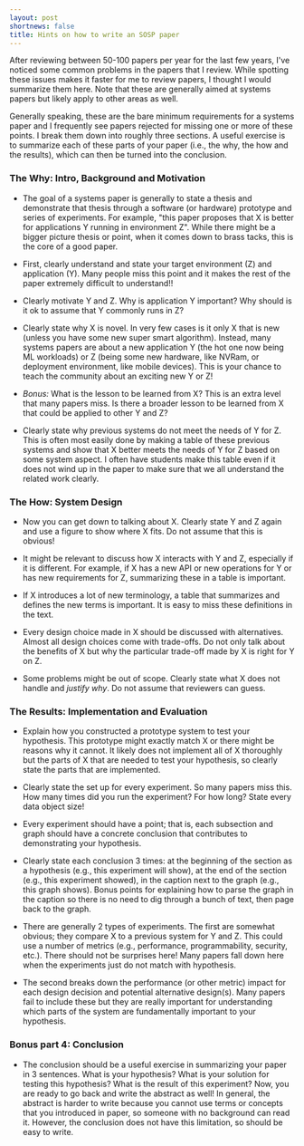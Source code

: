 ```yaml
---
layout: post
shortnews: false
title: Hints on how to write an SOSP paper
---
```


After reviewing between 50-100 papers per year for the last few years,
I've noticed some common problems in the papers that I review.  While
spotting these issues makes it faster for me to review papers, I
thought I would summarize them here.  Note that these are generally
aimed at systems papers but likely apply to other areas as well.

Generally speaking, these are the bare minimum requirements for a
systems paper and I frequently see papers rejected for missing one or
more of these points.  I break them down into roughly three sections.
A useful exercise is to summarize each of these parts of your paper
(i.e., the why, the how and the results), which can then be turned
into the conclusion.

### The Why: Intro, Background and Motivation
* The goal of a systems paper is generally to state a thesis and
  demonstrate that thesis through a software (or hardware) prototype
  and series of experiments.  For example, "this paper proposes that X
  is better for applications Y running in environment Z".  While there
  might be a bigger picture thesis or point, when it comes down to
  brass tacks, this is the core of a good paper.
  
* First, clearly understand and state your target environment (Z) and
  application (Y).  Many people miss this point and it makes the rest
  of the paper extremely difficult to understand!!
  
* Clearly motivate Y and Z.  Why is application Y important?  Why
  should is it ok to assume that Y commonly runs in Z?
  
* Clearly state why X is novel.  In very few cases is it only X that
  is new (unless you have some new super smart algorithm).  Instead,
  many systems papers are about a new application Y (the hot one now
  being ML workloads) or Z (being some new hardware, like NVRam, or
  deployment environment, like mobile devices).  This is your chance
  to teach the community about an exciting new Y or Z!
  
* *Bonus:* What is the lesson to be learned from X? This is an extra
  level that many papers miss.  Is there a broader lesson to be
  learned from X that could be applied to other Y and Z?
  
* Clearly state why previous systems do not meet the needs of Y for Z.
  This is often most easily done by making a table of these previous
  systems and show that X better meets the needs of Y for Z based on
  some system aspect.  I often have students make this table even if
  it does not wind up in the paper to make sure that we all understand
  the related work clearly.

### The How: System Design
* Now you can get down to talking about X.  Clearly state Y and Z
  again and use a figure to show where X fits.  Do not assume that
  this is obvious!
  
* It might be relevant to discuss how X interacts with Y and Z,
  especially if it is different.  For example, if X has a new API or
  new operations for Y or has new requirements for Z, summarizing
  these in a table is important.

* If X introduces a lot of new terminology, a table that summarizes
  and defines the new terms is important.  It is easy to miss these
  definitions in the text.

* Every design choice made in X should be discussed with alternatives.
  Almost all design choices come with trade-offs. Do not only talk
  about the benefits of X but why the particular trade-off made by X
  is right for Y on Z.
  
* Some problems might be out of scope. Clearly state what X does not
  handle and *justify why*. Do not assume that reviewers can guess.
  
### The Results: Implementation and Evaluation
* Explain how you constructed a prototype system to test your
  hypothesis.  This prototype might exactly match X or there might be
  reasons why it cannot.  It likely does not implement all of X
  thoroughly but the parts of X that are needed to test your
  hypothesis, so clearly state the parts that are implemented.

* Clearly state the set up for every experiment. So many papers miss
  this.  How many times did you run the experiment? For how long?
  State every data object size!

* Every experiment should have a point; that is, each subsection and
  graph should have a concrete conclusion that contributes to
  demonstrating your hypothesis.
  
* Clearly state each conclusion 3 times: at the beginning of the
  section as a hypothesis (e.g., this experiment will show), at the
  end of the section (e.g., this experiment showed), in the caption
  next to the graph (e.g., this graph shows).  Bonus points for
  explaining how to parse the graph in the caption so there is no need
  to dig through a bunch of text, then page back to the graph.
  
* There are generally 2 types of experiments.  The first are somewhat
  obvious; they compare X to a previous system for Y and Z.  This
  could use a number of metrics (e.g., performance, programmability,
  security, etc.).  There should not be surprises here! Many papers
  fall down here when the experiments just do not match with
  hypothesis. 
  
* The second breaks down the performance (or other metric) impact for
  each design decision and potential alternative design(s).  Many
  papers fail to include these but they are really important for
  understanding which parts of the system are fundamentally important
  to your hypothesis.

### Bonus part 4: Conclusion

* The conclusion should be a useful exercise in summarizing your paper
  in 3 sentences.  What is your hypothesis? What is your solution for
  testing this hypothesis? What is the result of this experiment? Now,
  you are ready to go back and write the abstract as well! In general,
  the abstract is harder to write because you cannot use terms or
  concepts that you introduced in paper, so someone with no background
  can read it. However, the conclusion does not have this limitation,
  so should be easy to write.
